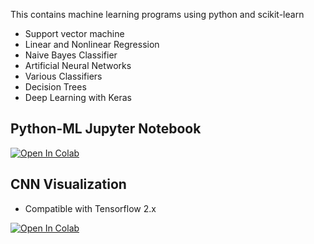 This contains machine learning programs using python and scikit-learn

- Support vector machine
- Linear and Nonlinear Regression
- Naive Bayes Classifier
- Artificial Neural Networks
- Various Classifiers
- Decision Trees
- Deep Learning with Keras



## Python-ML Jupyter Notebook

[![Open In Colab](https://colab.research.google.com/assets/colab-badge.svg)](https://colab.research.google.com/github/swagatk/python-ml/blob/master/python-ml.ipynb)
   
## CNN Visualization
- Compatible with Tensorflow 2.x

[![Open In Colab](https://colab.research.google.com/assets/colab-badge.svg)](https://colab.research.google.com/github/swagatk/python-ml/blob/master/python-ml.ipynb)

